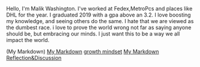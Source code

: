 Hello, I'm Malik Washington. I've worked at Fedex,MetroPcs and places like DHL for the year. I graduated 2019 with a gpa above an 3.2. I love boosting my knowledge, and seeing others do the same. I hate that we are viewed as the dumbest race. i love to prove the world wrong not far as saying anyone should be, but embracing our minds. I just want this to be a way we all impact the world.

(My Markdown) 
[My Markdown](https://mwash223.github.io/reading-notes/markeddownnotes)
[growth mindset](https://mwash223.github.io/reading-notes/effort)
[My Markdown](https://mwash223.github.io/reading-notes/markeddownnotes)<br>
[Reflection&Discussion](https://github.com/Mwash223/reading-notes/Reflection&Discussion)
